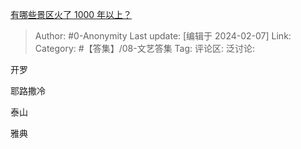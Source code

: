[有哪些景区火了 1000 年以上？](https://www.zhihu.com/question/642213061/answer/3390179609)

> Author: #0-Anonymity
> Last update: [编辑于 2024-02-07]
> Link:
> Category:  #【答集】/08-文艺答集 
> Tag:
> 评论区:
> 泛讨论:

开罗

耶路撒冷

泰山

雅典
